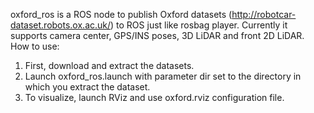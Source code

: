 oxford_ros is a ROS node to publish Oxford datasets (http://robotcar-dataset.robots.ox.ac.uk/) to ROS just like rosbag player.
Currently it supports camera center, GPS/INS poses, 3D LiDAR and front 2D LiDAR.
How to use:
1) First, download and extract the datasets.
2) Launch oxford_ros.launch with parameter dir set to the directory in which you extract the dataset.
3) To visualize, launch RViz and use oxford.rviz configuration file. 